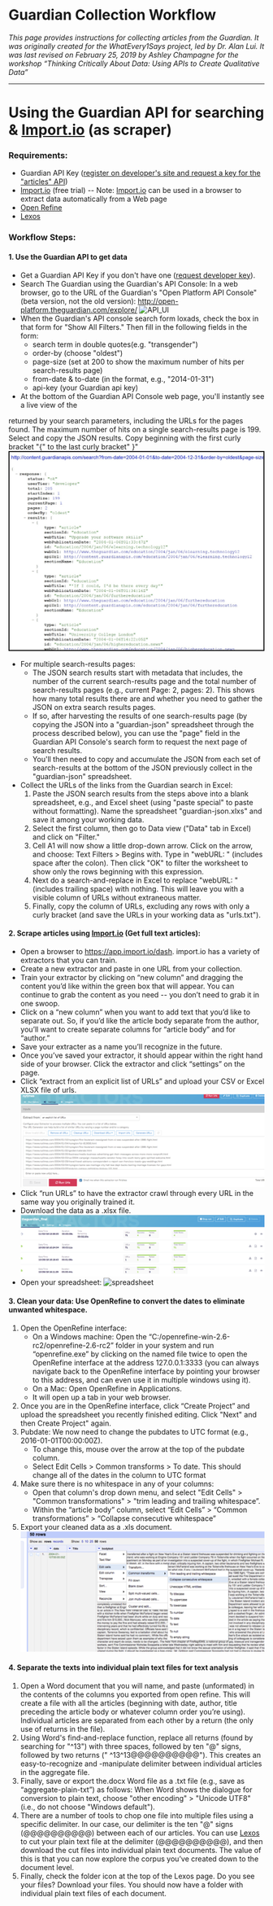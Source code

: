 # Guardian Collection Workflow

_This page provides instructions for collecting articles from the Guardian. It was originally created for the WhatEvery1Says project, led by Dr. Alan Lui. It was last revised on February 25, 2019 by Ashley Champagne for the workshop “Thinking Critically About Data: Using APIs to Create Qualitative Data”_

***
# Using the Guardian API for searching & [Import.io](https://www.import.io/) (as scraper) 
### Requirements:
* Guardian API Key ([register on developer's site and request a key for the "articles" API](https://open-platform.theguardian.com/access/)) 
* [Import.io](https://www.import.io/) (free trial) -- Note: [Import.io](https://www.import.io/) can be used in a browser to extract data automatically from a Web page 
* [Open Refine](http://openrefine.org/) 
* [Lexos](http://lexos.wheatoncollege.edu/upload)
### Workflow Steps:
#### 1. Use the Guardian API to get data
* Get a Guardian API Key if you don't have one ([request developer key](https://open-platform.theguardian.com/access/)).
* Search The Guardian using the Guardian's API Console: 
    In a web browser, go to the URL of the Guardian's "Open Platform API Console" (beta version, not the old version): <http://open-platform.theguardian.com/explore/>
    ![[API_UI](Images/Guardian/Guardian_API_UI.png)](http://open-platform.theguardian.com/explore/)
* When the Guardian's API console search form loxads, check the box in that form for "Show All Filters."  Then fill in the following fields in the form:
    * search term in double quotes(e.g. "transgender")
    * order-by (choose "oldest")
    * page-size (set at 200 to show the maximum number of hits per search-results page)
    * from-date & to-date (in the format, e.g., "2014-01-31")
    * api-key (your Guardian api key)
* At the bottom of the Guardian API Console web page, you'll instantly see a live view of the 

returned by your search parameters, including the URLs for the pages found.  The maximum number of hits on a single search-results page is 199. Select and copy the JSON results. Copy beginning with the first curly bracket "{"  to the last curly bracket" }"
![JSON](Images/Guardian/Guardian_JSON.png)
* For multiple search-results pages:
    * The JSON search results start with metadata that includes, the number of the current search-results page and the total number of search-results pages (e.g., current Page: 2, pages: 2). This shows how many total results there are and whether you need to gather the JSON on extra search results pages.
    * If so, after harvesting the results of one search-results page (by copying the JSON into a "guardian-json" spreadsheet through the process described below), you can use the "page" field in the Guardian API Console's search form to request the next page of search results.
    * You'll then need to copy and accumulate the JSON from each set of search-results at the bottom of the JSON previously collect in the "guardian-json" spreadsheet.
* Collect the URLs of the links from the Guardian search in Excel:
    1. Paste the JSON search results from the steps above into a blank spreadsheet, e.g., and Excel sheet (using "paste special" to paste without formatting). Name the spreadsheet "guardian-json.xlxs" and save it among your working data. 
    2. Select the first column, then go to Data view ("Data" tab in Excel) and click on "Filter." 
    3. Cell A1 will now show a little drop-down arrow.  Click on the arrow, and choose: Text Filters > Begins with.  Type in "webURL: " (includes space after the colon). Then click "OK" to filter the worksheet to show only the rows beginning with this expression.
    4. Next do a search-and-replace in Excel to replace "webURL: " (includes trailing space) with nothing. This will leave you with a visible column of URLs without extraneous matter.
    5. Finally, copy the column of URLs, excluding any rows with only a curly bracket (and save the URLs in your working data as "urls.txt").
#### 2. Scrape articles using [Import.io](https://www.import.io/) (Get full text articles):
* Open a browser to <https://app.import.io/dash>. import.io has a variety of extractors that you can train. 
* Create a new extractor and paste in one URL from your collection.
* Train your extractor by clicking on “new column” and dragging the content you’d like within the green box that will appear. You can continue to grab the content as you need -- you don’t need to grab it in one swoop. 
* Click on a “new column” when you want to add text that you’d like to separate out. So, if you’d like the article body separate from the author, you’ll want to create separate columns for “article body” and for “author.” 
* Save your extracter as a name you’ll recognize in the future.
* Once you’ve saved your extractor, it should appear within the right hand side of your browser. Click the extractor and click “settings” on the page.
* Click “extract from an explicit list of URLs” and upload your CSV or Excel XLSX file of urls. 
![URLs](Images/Guardian/import.io_urls.png)
* Click “run URLs” to have the extractor crawl through every URL in the same way you originally trained it.
* Download the data as a .xlsx file.
![results](Images/Guardian/import.io_results.png)
* Open your spreadsheet:
![spreadsheet](Images/Guardian/spreadsheet.png)
#### 3. Clean your data: Use OpenRefine to convert the dates to eliminate unwanted whitespace.
1. Open the OpenRefine interface:
    * On a Windows machine: Open the “C:/openrefine-win-2.6-rc2/openrefine-2.6-rc2” folder in your system and run “openrefine.exe” by clicking on the named file twice to open the OpenRefine interface at the address 127.0.0.1:3333 (you can always navigate back to the OpenRefine interface by pointing your browser to this address, and can even use it in multiple windows using it).
    * On a Mac: Open OpenRefine in Applications.
    * It will open up a tab in your web browser. 
2. Once you are in the OpenRefine interface, click “Create Project” and upload the spreadsheet you recently finished editing. Click "Next" and then Create Project" again.
3. Pubdate: We now need to change the pubdates to UTC format (e.g., 2016-01-01T00:00:00Z).
    * To change this, mouse over the arrow at the top of the pubdate column. 
    * Select Edit Cells > Common transforms > To date. This should change all of the dates in the column to UTC format
4. Make sure there is no whitespace in any of your columns:
    * Open that column's drop down menu, and select "Edit Cells" > "Common transformations" > "trim leading and trailing whitespace”. 
    * Within the “article body” column, select “Edit Cells” > “Common transformations” > “Collapse consecutive whitespace”
5. Export your cleaned data as a .xls document. 
![clean_data](Images/Guardian/clean_data.png)

#### 4. Separate the texts into individual plain text files for text analysis 

1. Open a Word document that you will name, and paste (unformated) in the contents of the columns you exported from open refine. This will create a file with all the articles (beginning with date, author, title preceding the article body or whatever column order you’re using). Individual articles are separated from each other by a return (the only use of returns in the file).  
1. Using Word's find-and-replace function, replace all returns (found by searching for "^13") with three spaces, followed by ten "@" signs, followed by two returns ("   ^13^13@@@@@@@@@@").  This creates an easy-to-recognize and -manipulate delimiter between individual articles in the aggregate file. 
1. Finally, save or export the.docx Word file as a .txt file (e.g., save as “aggregate-plain-txt”) as follows: 
When Word shows the dialogue for conversion to plain text, choose "other encoding" > "Unicode UTF8" (i.e., do not choose "Windows default").
1. There are a number of tools to chop one file into multiple files using a specific delimiter. In our case, our delimiter is the ten "@" signs (@@@@@@@@@@) between each of our articles. 
You can use [Lexos](http://lexos.wheatoncollege.edu/upload) to cut your plain text file at the delimiter (@@@@@@@@@@), and then download the cut files into individual plain text documents. The value of this is that you can now explore the corpus you’ve created down to the document level. 
1. Finally, check the folder icon at the top of the Lexos page. Do you see your files? Download your files. You should now have a folder with individual plain text files of each document. 

